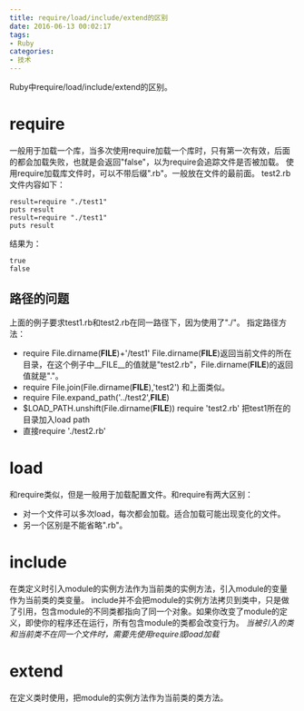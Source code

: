 ```yaml
---
title: require/load/include/extend的区别
date: 2016-06-13 00:02:17
tags:
- Ruby
categories:
- 技术
---
```

Ruby中require/load/include/extend的区别。
<!-- more -->
# require
一般用于加载一个库，当多次使用require加载一个库时，只有第一次有效，后面的都会加载失败，也就是会返回"false"，以为require会追踪文件是否被加载。
使用require加载库文件时，可以不带后缀".rb"。一般放在文件的最前面。
test2.rb文件内容如下：
```
result=require "./test1"
puts result
result=require "./test1"
puts result
```
结果为：
```
true
false
```
## 路径的问题
上面的例子要求test1.rb和test2.rb在同一路径下，因为使用了"./"。
指定路径方法：
* require File.dirname(__FILE__)+'/test1'
File.dirname(__FILE__)返回当前文件的所在目录，在这个例子中__FILE__的值就是"test2.rb"，File.dirname(__FILE__)的返回值就是"."。
* require File.join(File.dirname(__FILE__),'test2')
和上面类似。
* require File.expand_path('../test2',__FILE__)
* $LOAD_PATH.unshift(File.dirname(__FILE__))
require 'test2.rb'
把test1所在的目录加入load path
* 直接require './test2.rb'

# load
和require类似，但是一般用于加载配置文件。和require有两大区别：
* 对一个文件可以多次load，每次都会加载。适合加载可能出现变化的文件。
* 另一个区别是不能省略".rb"。

# include
在类定义时引入module的实例方法作为当前类的实例方法，引入module的变量作为当前类的类变量。
include并不会把module的实例方法拷贝到类中，只是做了引用，包含module的不同类都指向了同一个对象。如果你改变了module的定义，即使你的程序还在运行，所有包含module的类都会改变行为。
*当被引入的类和当前类不在同一个文件时，需要先使用require或load加载*

# extend
在定义类时使用，把module的实例方法作为当前类的类方法。